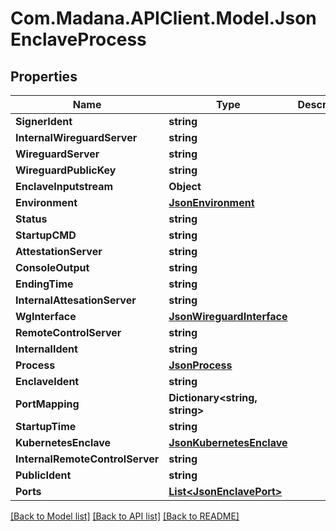 
# Com.Madana.APIClient.Model.JsonEnclaveProcess

## Properties

Name | Type | Description | Notes
------------ | ------------- | ------------- | -------------
**SignerIdent** | **string** |  | [optional] 
**InternalWireguardServer** | **string** |  | [optional] 
**WireguardServer** | **string** |  | [optional] 
**WireguardPublicKey** | **string** |  | [optional] 
**EnclaveInputstream** | **Object** |  | [optional] 
**Environment** | [**JsonEnvironment**](JsonEnvironment.md) |  | [optional] 
**Status** | **string** |  | [optional] 
**StartupCMD** | **string** |  | [optional] 
**AttestationServer** | **string** |  | [optional] 
**ConsoleOutput** | **string** |  | [optional] 
**EndingTime** | **string** |  | [optional] 
**InternalAttesationServer** | **string** |  | [optional] 
**WgInterface** | [**JsonWireguardInterface**](JsonWireguardInterface.md) |  | [optional] 
**RemoteControlServer** | **string** |  | [optional] 
**InternalIdent** | **string** |  | [optional] 
**Process** | [**JsonProcess**](JsonProcess.md) |  | [optional] 
**EnclaveIdent** | **string** |  | [optional] 
**PortMapping** | **Dictionary&lt;string, string&gt;** |  | [optional] 
**StartupTime** | **string** |  | [optional] 
**KubernetesEnclave** | [**JsonKubernetesEnclave**](JsonKubernetesEnclave.md) |  | [optional] 
**InternalRemoteControlServer** | **string** |  | [optional] 
**PublicIdent** | **string** |  | [optional] 
**Ports** | [**List&lt;JsonEnclavePort&gt;**](JsonEnclavePort.md) |  | [optional] 

[[Back to Model list]](../README.md#documentation-for-models)
[[Back to API list]](../README.md#documentation-for-api-endpoints)
[[Back to README]](../README.md)


